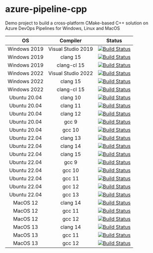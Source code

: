 # azure-pipeline-cpp
Demo project to build a cross-platform CMake-based C++ solution on Azure DevOps Pipelines for Windows, Linux and MacOS

|OS|Compiler|Status|
|:--:|:--:|:--:|
| Windows 2019 | Visual Studio 2019 | [![Build Status](https://stefanolusardi.visualstudio.com/azure-pipeline-cpp/_apis/build/status%2Fbuild?branchName=main&jobName=Build&configuration=Build%20windows2019_msvc)](https://stefanolusardi.visualstudio.com/azure-pipeline-cpp/_build/latest?definitionId=23&branchName=main) | 
| Windows 2019 | clang 15 | [![Build Status](https://stefanolusardi.visualstudio.com/azure-pipeline-cpp/_apis/build/status%2Fbuild?branchName=main&jobName=Build&configuration=Build%20windows2019_clang)](https://stefanolusardi.visualstudio.com/azure-pipeline-cpp/_build/latest?definitionId=23&branchName=main) | 
| Windows 2019 | clang-cl 15 | [![Build Status](https://stefanolusardi.visualstudio.com/azure-pipeline-cpp/_apis/build/status%2Fbuild?branchName=main&jobName=Build&configuration=Build%20windows2019_clang_cl)](https://stefanolusardi.visualstudio.com/azure-pipeline-cpp/_build/latest?definitionId=23&branchName=main) | 
| Windows 2022 | Visual Studio 2022 | [![Build Status](https://stefanolusardi.visualstudio.com/azure-pipeline-cpp/_apis/build/status%2Fbuild?branchName=main&jobName=Build&configuration=Build%20windows2022_msvc)](https://stefanolusardi.visualstudio.com/azure-pipeline-cpp/_build/latest?definitionId=23&branchName=main) | 
| Windows 2022 | clang 15 | [![Build Status](https://stefanolusardi.visualstudio.com/azure-pipeline-cpp/_apis/build/status%2Fbuild?branchName=main&jobName=Build&configuration=Build%20windows2022_clang)](https://stefanolusardi.visualstudio.com/azure-pipeline-cpp/_build/latest?definitionId=23&branchName=main) | 
| Windows 2022 | clang-cl 15 | [![Build Status](https://stefanolusardi.visualstudio.com/azure-pipeline-cpp/_apis/build/status%2Fbuild?branchName=main&jobName=Build&configuration=Build%20windows2022_clang_cl)](https://stefanolusardi.visualstudio.com/azure-pipeline-cpp/_build/latest?definitionId=23&branchName=main) | 
| Ubuntu 20.04 | clang 10 | [![Build Status](https://stefanolusardi.visualstudio.com/azure-pipeline-cpp/_apis/build/status%2Fbuild?branchName=main&jobName=Build&configuration=Build%20ubuntu2004_clang_10)](https://stefanolusardi.visualstudio.com/azure-pipeline-cpp/_build/latest?definitionId=23&branchName=main) |
| Ubuntu 20.04 | clang 11 | [![Build Status](https://stefanolusardi.visualstudio.com/azure-pipeline-cpp/_apis/build/status%2Fbuild?branchName=main&jobName=Build&configuration=Build%20ubuntu2004_clang_11)](https://stefanolusardi.visualstudio.com/azure-pipeline-cpp/_build/latest?definitionId=23&branchName=main) |
| Ubuntu 20.04 | clang 12 | [![Build Status](https://stefanolusardi.visualstudio.com/azure-pipeline-cpp/_apis/build/status%2Fbuild?branchName=main&jobName=Build&configuration=Build%20ubuntu2004_clang_12)](https://stefanolusardi.visualstudio.com/azure-pipeline-cpp/_build/latest?definitionId=23&branchName=main) |
| Ubuntu 20.04 | gcc 9 | [![Build Status](https://stefanolusardi.visualstudio.com/azure-pipeline-cpp/_apis/build/status%2Fbuild?branchName=main&jobName=Build&configuration=Build%20ubuntu2004_gcc_9)](https://stefanolusardi.visualstudio.com/azure-pipeline-cpp/_build/latest?definitionId=23&branchName=main) |
| Ubuntu 20.04 | gcc 10 | [![Build Status](https://stefanolusardi.visualstudio.com/azure-pipeline-cpp/_apis/build/status%2Fbuild?branchName=main&jobName=Build&configuration=Build%20ubuntu2004_gcc_10)](https://stefanolusardi.visualstudio.com/azure-pipeline-cpp/_build/latest?definitionId=23&branchName=main) |
| Ubuntu 22.04 | clang 13 | [![Build Status](https://stefanolusardi.visualstudio.com/azure-pipeline-cpp/_apis/build/status%2Fbuild?branchName=main&jobName=Build&configuration=Build%20ubuntu2204_clang_13)](https://stefanolusardi.visualstudio.com/azure-pipeline-cpp/_build/latest?definitionId=23&branchName=main) |
| Ubuntu 22.04 | clang 14 | [![Build Status](https://stefanolusardi.visualstudio.com/azure-pipeline-cpp/_apis/build/status%2Fbuild?branchName=main&jobName=Build&configuration=Build%20ubuntu2204_clang_14)](https://stefanolusardi.visualstudio.com/azure-pipeline-cpp/_build/latest?definitionId=23&branchName=main) |
| Ubuntu 22.04 | clang 15 | [![Build Status](https://stefanolusardi.visualstudio.com/azure-pipeline-cpp/_apis/build/status%2Fbuild?branchName=main&jobName=Build&configuration=Build%20ubuntu2204_clang_15)](https://stefanolusardi.visualstudio.com/azure-pipeline-cpp/_build/latest?definitionId=23&branchName=main) |
| Ubuntu 22.04 | gcc 9 | [![Build Status](https://stefanolusardi.visualstudio.com/azure-pipeline-cpp/_apis/build/status%2Fbuild?branchName=main&jobName=Build&configuration=Build%20macos12_gcc_12)](https://stefanolusardi.visualstudio.com/azure-pipeline-cpp/_build/latest?definitionId=23&branchName=main) |
| Ubuntu 22.04 | gcc 10 | [![Build Status](https://stefanolusardi.visualstudio.com/azure-pipeline-cpp/_apis/build/status%2Fbuild?branchName=main&jobName=Build&configuration=Build%20ubuntu2204_gcc_10)](https://stefanolusardi.visualstudio.com/azure-pipeline-cpp/_build/latest?definitionId=23&branchName=main) |
| Ubuntu 22.04 | gcc 11 | [![Build Status](https://stefanolusardi.visualstudio.com/azure-pipeline-cpp/_apis/build/status%2Fbuild?branchName=main&jobName=Build&configuration=Build%20ubuntu2204_gcc_11)](https://stefanolusardi.visualstudio.com/azure-pipeline-cpp/_build/latest?definitionId=23&branchName=main) |
| Ubuntu 22.04 | gcc 12 | [![Build Status](https://stefanolusardi.visualstudio.com/azure-pipeline-cpp/_apis/build/status%2Fbuild?branchName=main&jobName=Build&configuration=Build%20ubuntu2204_gcc_12)](https://stefanolusardi.visualstudio.com/azure-pipeline-cpp/_build/latest?definitionId=23&branchName=main) |
| Ubuntu 22.04 | gcc 13 | [![Build Status](https://stefanolusardi.visualstudio.com/azure-pipeline-cpp/_apis/build/status%2Fbuild?branchName=main&jobName=Build&configuration=Build%20ubuntu2204_gcc_13)](https://stefanolusardi.visualstudio.com/azure-pipeline-cpp/_build/latest?definitionId=23&branchName=main) |
| MacOS 12 | clang 14 | [![Build Status](https://stefanolusardi.visualstudio.com/azure-pipeline-cpp/_apis/build/status%2Fbuild?branchName=main&jobName=Build&configuration=Build%20macos12_clang)](https://stefanolusardi.visualstudio.com/azure-pipeline-cpp/_build/latest?definitionId=23&branchName=main) |
| MacOS 12 | gcc 11 | [![Build Status](https://stefanolusardi.visualstudio.com/azure-pipeline-cpp/_apis/build/status%2Fbuild?branchName=main&jobName=Build&configuration=Build%20macos12_gcc_11)](https://stefanolusardi.visualstudio.com/azure-pipeline-cpp/_build/latest?definitionId=23&branchName=main) |
| MacOS 12 | gcc 12 | [![Build Status](https://stefanolusardi.visualstudio.com/azure-pipeline-cpp/_apis/build/status%2Fbuild?branchName=main&jobName=Build&configuration=Build%20macos12_gcc_12)](https://stefanolusardi.visualstudio.com/azure-pipeline-cpp/_build/latest?definitionId=23&branchName=main) |
| MacOS 13 | clang 14 | [![Build Status](https://stefanolusardi.visualstudio.com/azure-pipeline-cpp/_apis/build/status%2Fbuild?branchName=main&jobName=Build&configuration=Build%20macos13_clang14)](https://stefanolusardi.visualstudio.com/azure-pipeline-cpp/_build/latest?definitionId=23&branchName=main) |
| MacOS 13 | gcc 11 | [![Build Status](https://stefanolusardi.visualstudio.com/azure-pipeline-cpp/_apis/build/status%2Fbuild?branchName=main&jobName=Build&configuration=Build%20macos13_gcc_11)](https://stefanolusardi.visualstudio.com/azure-pipeline-cpp/_build/latest?definitionId=23&branchName=main) |
| MacOS 13 | gcc 12 | [![Build Status](https://stefanolusardi.visualstudio.com/azure-pipeline-cpp/_apis/build/status%2Fbuild?branchName=main&jobName=Build&configuration=Build%20macos13_gcc_12)](https://stefanolusardi.visualstudio.com/azure-pipeline-cpp/_build/latest?definitionId=23&branchName=main) |
